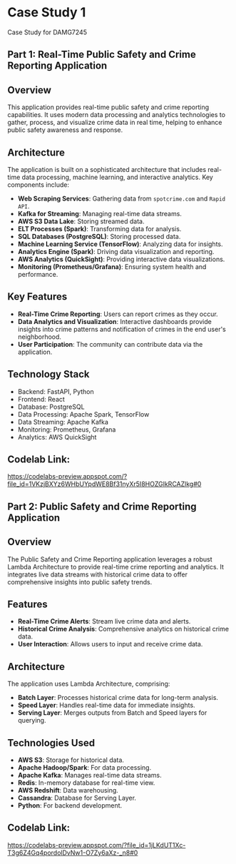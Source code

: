 # Case Study 1
Case Study for DAMG7245

## Part 1: Real-Time Public Safety and Crime Reporting Application

## Overview
This application provides real-time public safety and crime reporting capabilities. It uses modern data processing and analytics technologies to gather, process, and visualize crime data in real time, helping to enhance public safety awareness and response.

## Architecture
The application is built on a sophisticated architecture that includes real-time data processing, machine learning, and interactive analytics. Key components include:

- **Web Scraping Services**: Gathering data from `spotcrime.com` and `Rapid API`.
- **Kafka for Streaming**: Managing real-time data streams.
- **AWS S3 Data Lake**: Storing streamed data.
- **ELT Processes (Spark)**: Transforming data for analysis.
- **SQL Databases (PostgreSQL)**: Storing processed data.
- **Machine Learning Service (TensorFlow)**: Analyzing data for insights.
- **Analytics Engine (Spark)**: Driving data visualization and reporting.
- **AWS Analytics (QuickSight)**: Providing interactive data visualizations.
- **Monitoring (Prometheus/Grafana)**: Ensuring system health and performance.

## Key Features
- **Real-Time Crime Reporting**: Users can report crimes as they occur.
- **Data Analytics and Visualization**: Interactive dashboards provide insights into crime patterns and notification of crimes in the end user's neighborhood.
- **User Participation**: The community can contribute data via the application.

## Technology Stack
- Backend: FastAPI, Python
- Frontend: React
- Database: PostgreSQL
- Data Processing: Apache Spark, TensorFlow
- Data Streaming: Apache Kafka
- Monitoring: Prometheus, Grafana
- Analytics: AWS QuickSight

## Codelab Link: 
https://codelabs-preview.appspot.com/?file_id=1VKzjBXYz6WHbUYpdWE8Bf31nyXr5I8HOZGIkRCAZlkg#0


## Part 2: Public Safety and Crime Reporting Application

## Overview
The Public Safety and Crime Reporting application leverages a robust Lambda Architecture to provide real-time crime reporting and analytics. It integrates live data streams with historical crime data to offer comprehensive insights into public safety trends.

## Features
- **Real-Time Crime Alerts**: Stream live crime data and alerts.
- **Historical Crime Analysis**: Comprehensive analytics on historical crime data.
- **User Interaction**: Allows users to input and receive crime data.

## Architecture
The application uses Lambda Architecture, comprising:
- **Batch Layer**: Processes historical crime data for long-term analysis.
- **Speed Layer**: Handles real-time data for immediate insights.
- **Serving Layer**: Merges outputs from Batch and Speed layers for querying.

## Technologies Used
- **AWS S3**: Storage for historical data.
- **Apache Hadoop/Spark**: For data processing.
- **Apache Kafka**: Manages real-time data streams.
- **Redis**: In-memory database for real-time view.
- **AWS Redshift**: Data warehousing.
- **Cassandra**: Database for Serving Layer.
- **Python**: For backend development.

## Codelab Link:
https://codelabs-preview.appspot.com/?file_id=1jLKdUT1Xc-T3g6Z4Gq4pordolDvNw1-O7Zy6aXz-_n8#0

